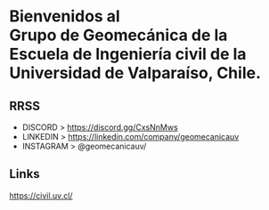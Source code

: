 # Bienvenidos al <br/> Grupo de Geomecánica de la  Escuela de Ingeniería civil de la Universidad de Valparaíso, Chile.

## RRSS
- DISCORD > https://discord.gg/CxsNnMws
- LINKEDIN > https://linkedin.com/company/geomecanicauv
- INSTAGRAM > @geomecanicauv/

## Links
https://civil.uv.cl/
